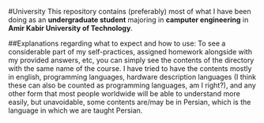 #University
This repository contains (preferably) most of what I have been doing as an **undergraduate student** majoring in **camputer engineering** in **Amir Kabir University of Technology**.

##Explanations regarding what to expect and how to use:
To see a considerable part of my self-practices, assigned homework alongside with my provided answers, etc, you can simply see the contents of the directory with the same name of the course.
I have tried to have the contents mostly in english, programming languages, hardware description languages (I think these can also be counted as programming languages, am I right?), and any other form that most people worldwide will be able to understand more easily, but unavoidable, some contents are/may be in Persian, which is the language in which we are taught Persian.
